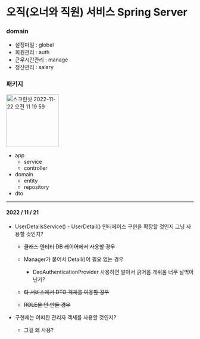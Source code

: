 # 오직(오너와 직원) 서비스 Spring Server

### domain
- 설정파일 : global
- 회원관리 : auth
- 근무시간관리 : manage
- 정산관리 : salary

### 패키지
<img width="141" alt="스크린샷 2022-11-22 오전 11 19 59" src="https://user-images.githubusercontent.com/76679995/203203343-7c422cc7-eb88-478f-8d90-a3a70b30eb5c.png">

- app
   - service
   - controller
- domain
   - entity
   - repository
- dto


---

#### 2022 / 11 / 21

 - UserDetailsService() - UserDetail() 인터페이스 구현을 확장할 것인지 그냥 사용할 것인지?
   
   - ~~클래스 엔티티 DB 레이어에서 사용할 경우~~
   
   - Manager가 붙어서 Detail()이 필요 없는 경우
    
     - DaoAuthenticationProvider 사용하면 알아서 긁어옴 개쉬움 너무 날먹아닌가?
     
   - ~~타 서비스에서 DTO 객체를 이용할 경우~~
    
   - ~~ROLE을 안 만들 경우~~
 
 - 구현체는 어떠한 관리자 객체를 사용할 것인지?
   - 그걸 왜 사용?
